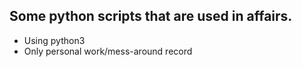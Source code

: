 ## Some python scripts that are used in affairs.

- Using python3
- Only personal work/mess-around record

